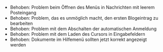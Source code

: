 - Behoben: Problem beim Öffnen des Menüs in Nachrichten mit leerem Posteingang
- Behoben: Problem, das es unmöglich macht, den ersten Blogeintrag zu bearbeiten
- Behoben: Problem mit dem Abschalten der automatischen Anmeldung
- Behoben: Problem mit dem Laden des Cursors in Eingabefeldern
- Behoben: Dokumente im Hilfemenü sollten jetzt korrekt angezeigt werden